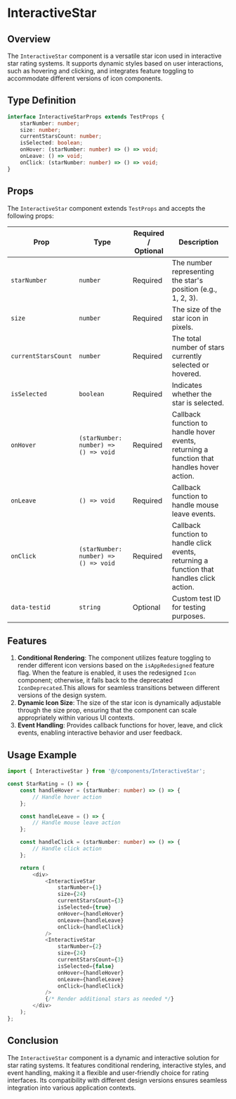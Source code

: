# InteractiveStar
## Overview
The `InteractiveStar` component is a versatile star icon used in interactive star rating systems. It supports dynamic styles based on user interactions, such as hovering and clicking, and integrates feature toggling to accommodate different versions of icon components.

## Type Definition
```typescript
interface InteractiveStarProps extends TestProps {
    starNumber: number;
    size: number;
    currentStarsCount: number;
    isSelected: boolean;
    onHover: (starNumber: number) => () => void;
    onLeave: () => void;
    onClick: (starNumber: number) => () => void;
}
```
## Props 
The `InteractiveStar` component extends `TestProps` and accepts the following props:

| Prop              | Type                                | Required / Optional | Description                                        |
|-------------------|-------------------------------------|----------------------|----------------------------------------------------|
| `starNumber`       | `number`                            | Required             | The number representing the star's position (e.g., 1, 2, 3). |
| `size`             | `number`                            | Required             | The size of the star icon in pixels.               |
| `currentStarsCount`| `number`                            | Required             | The total number of stars currently selected or hovered. |
| `isSelected`       | `boolean`                           | Required             | Indicates whether the star is selected.           |
| `onHover`          | `(starNumber: number) => () => void` | Required             | Callback function to handle hover events, returning a function that handles hover action. |
| `onLeave`          | `() => void`                         | Required             | Callback function to handle mouse leave events.    |
| `onClick`          | `(starNumber: number) => () => void` | Required             | Callback function to handle click events, returning a function that handles click action. |
| `data-testid`      | `string`                            | Optional             | Custom test ID for testing purposes.            |


## Features
1. **Conditional Rendering**: The component utilizes feature toggling to render different icon versions based on the `isAppRedesigned` feature flag. When the feature is enabled, it uses the redesigned `Icon` component; otherwise, it falls back to the deprecated `IconDeprecated`.This allows for seamless transitions between different versions of the design system.
2. **Dynamic Icon Size**: The size of the star icon is dynamically adjustable through the size prop, ensuring that the component can scale appropriately within various UI contexts.
3. **Event Handling**: Provides callback functions for hover, leave, and click events, enabling interactive behavior and user feedback.


## Usage Example 
```typescript jsx
import { InteractiveStar } from '@/components/InteractiveStar';

const StarRating = () => {
    const handleHover = (starNumber: number) => () => {
        // Handle hover action
    };

    const handleLeave = () => {
        // Handle mouse leave action
    };

    const handleClick = (starNumber: number) => () => {
        // Handle click action
    };

    return (
        <div>
            <InteractiveStar
                starNumber={1}
                size={24}
                currentStarsCount={3}
                isSelected={true}
                onHover={handleHover}
                onLeave={handleLeave}
                onClick={handleClick}
            />
            <InteractiveStar
                starNumber={2}
                size={24}
                currentStarsCount={3}
                isSelected={false}
                onHover={handleHover}
                onLeave={handleLeave}
                onClick={handleClick}
            />
            {/* Render additional stars as needed */}
        </div>
    );
};
```
## Conclusion
The `InteractiveStar` component is a dynamic and interactive solution for star rating systems. It features conditional rendering, interactive styles, and event handling, making it a flexible and user-friendly choice for rating interfaces. Its compatibility with different design versions ensures seamless integration into various application contexts.
